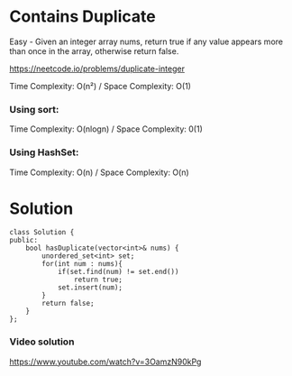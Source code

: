 # Contains Duplicate
Easy - Given an integer array nums, return true if any value appears more than once in the array, otherwise return false.

https://neetcode.io/problems/duplicate-integer

Time Complexity: O(n²) / Space Complexity: O(1)

### Using sort:

Time Complexity: O(nlogn) / Space Complexity: 0(1)

### Using HashSet:

Time Complexity: O(n) / Space Complexity: O(n)

# Solution
```
class Solution {
public:
    bool hasDuplicate(vector<int>& nums) {
        unordered_set<int> set;
        for(int num : nums){
            if(set.find(num) != set.end())
                return true;
            set.insert(num);
        }
        return false;
    }
};
```

### Video solution
https://www.youtube.com/watch?v=3OamzN90kPg

